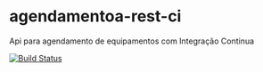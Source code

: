 # agendamentoa-rest-ci
Api para agendamento de equipamentos com Integração Continua

[![Build Status](https://travis-ci.org/rafael2911/agendamentoa-rest-ci.svg?branch=develop)](https://travis-ci.org/rafael2911/agendamentoa-rest-ci)
